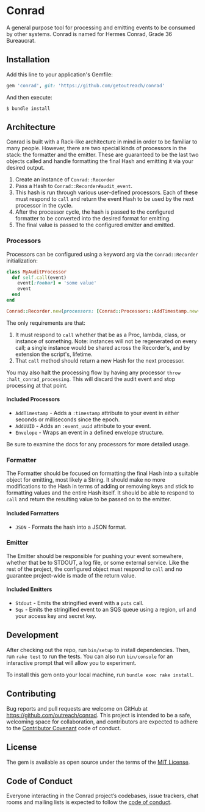 # Conrad

A general purpose tool for processing and emitting events to be consumed by other systems. Conrad is named for Hermes Conrad, Grade 36 Bureaucrat.

## Installation

Add this line to your application's Gemfile:

```ruby
gem 'conrad', git: 'https://github.com/getoutreach/conrad'
```

And then execute:

    $ bundle install

## Architecture

Conrad is built with a Rack-like architecture in mind in order to be familiar to many people. However, there are two special kinds of processors in the stack: the formatter and the emitter. These are guaranteed to be the last two objects called and handle formatting the final Hash and emitting it via your desired output.

1. Create an instance of `Conrad::Recorder`
2. Pass a Hash to `Conrad::Recorder#audit_event`.
3. This hash is run through various user-defined processors. Each of these must respond to `call` and return the event Hash to be used by the next processor in the cycle.
4. After the processor cycle, the hash is passed to the configured formatter to be converted into the desired format for emitting.
5. The final value is passed to the configured emitter and emitted.

### Processors

Processors can be configured using a keyword arg via the `Conrad::Recorder` initialization:
```ruby
class MyAuditProcessor
  def self.call(event)
    event[:foobar] = 'some value'
    event
  end
end

Conrad::Recorder.new(processors: [Conrad::Processors::AddTimestamp.new(:seconds), MyAuditProcessor, -> (event) { event[:proc] = 3; event }])
```

The only requirements are that:
1) It must respond to `call` whether that be as a Proc, lambda, class, or instance of something. Note: instances will not be regenerated on every call; a single instance would be shared across the Recorder's, and by extension the script's, lifetime.
2) That `call` method should return a new Hash for the next processor.

You may also halt the processing flow by having any processor `throw :halt_conrad_processing`. This will discard the audit event and stop processing at that point.

#### Included Processors

* `AddTimestamp` - Adds a `:timestamp` attribute to your event in either seconds or milliseconds since the epoch.
* `AddUUID` - Adds an `:event_uuid` attribute to your event.
* `Envelope` - Wraps an event in a defined envelope structure.

Be sure to examine the docs for any processors for more detailed usage.

### Formatter

The Formatter should be focused on formatting the final Hash into a suitable object for emitting, most likely a String. It should make no more modifications to the Hash in terms of adding or removing keys and stick to formatting values and the entire Hash itself. It should be able to respond to `call` and return the resulting value to be passed on to the emitter.

#### Included Formatters

* `JSON` - Formats the hash into a JSON format.

### Emitter

The Emitter should be responsible for pushing your event somewhere, whether that be to STDOUT, a log file, or some external service. Like the rest of the project, the configured object must respond to `call` and no guarantee project-wide is made of the return value.

#### Included Emitters

* `Stdout` - Emits the stringified event with a `puts` call.
* `Sqs` - Emits the stringified event to an SQS queue using a region, url and your access key and secret key.

## Development

After checking out the repo, run `bin/setup` to install dependencies. Then, run `rake test` to run the tests. You can also run `bin/console` for an interactive prompt that will allow you to experiment.

To install this gem onto your local machine, run `bundle exec rake install`.

## Contributing

Bug reports and pull requests are welcome on GitHub at https://github.com/outreach/conrad. This project is intended to be a safe, welcoming space for collaboration, and contributors are expected to adhere to the [Contributor Covenant](http://contributor-covenant.org) code of conduct.

## License

The gem is available as open source under the terms of the [MIT License](https://opensource.org/licenses/MIT).

## Code of Conduct

Everyone interacting in the Conrad project’s codebases, issue trackers, chat rooms and mailing lists is expected to follow the [code of conduct](https://github.com/getoutreach/conrad/blob/master/CODE_OF_CONDUCT.md).
